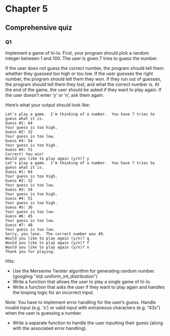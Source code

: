 # Chapter 5

## Comprehensive quiz

### Q1

Implement a game of hi-lo. First, your program should pick a random integer between 1 and 100. The user is given 7 tries to guess the number.

If the user does not guess the correct number, the program should tell them whether they guessed too high or too low. If the user guesses the right number, the program should tell them they won. If they run out of guesses, the program should tell them they lost, and what the correct number is. At the end of the game, the user should be asked if they want to play again. If the user doesn’t enter ‘y’ or ‘n’, ask them again.

Here’s what your output should look like:

```
Let's play a game.  I'm thinking of a number.  You have 7 tries to guess what it is.
Guess #1: 64
Your guess is too high.
Guess #2: 32
Your guess is too low.
Guess #3: 54
Your guess is too high.
Guess #4: 51
Correct! You win!
Would you like to play again (y/n)? y
Let's play a game.  I'm thinking of a number.  You have 7 tries to guess what it is.
Guess #1: 64
Your guess is too high.
Guess #2: 32
Your guess is too low.
Guess #3: 54
Your guess is too high.
Guess #4: 51
Your guess is too high.
Guess #5: 36
Your guess is too low.
Guess #6: 45
Your guess is too low.
Guess #7: 48
Your guess is too low.
Sorry, you lose.  The correct number was 49.
Would you like to play again (y/n)? q
Would you like to play again (y/n)? f
Would you like to play again (y/n)? n
Thank you for playing.
```

Hits:

- Use the Mersenne Twister algorithm for generating random number. (googling "std::uniform_int_distribution")
- Write a function that allows the user to play a single game of hi-lo.
- Write a function that asks the user if they want to play again and handles the looping logic for an incorrect input.

Note: You have to implement error handling for the user’s guess. Handle invalid input (e.g. ‘x’) or valid input with extraneous characters (e.g. “43x”) when the user is guessing a number.

- Write a separate function to handle the user inputting their guess (along with the associated error handling).
